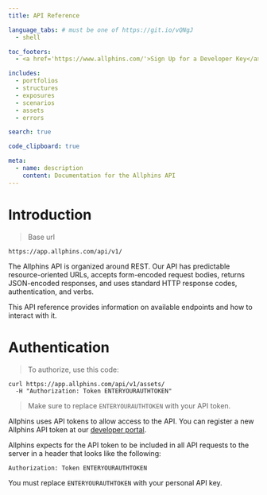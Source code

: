```yaml
---
title: API Reference

language_tabs: # must be one of https://git.io/vQNgJ
  - shell

toc_footers:
  - <a href='https://www.allphins.com/'>Sign Up for a Developer Key</a>

includes:
  - portfolios
  - structures
  - exposures
  - scenarios
  - assets
  - errors

search: true

code_clipboard: true

meta:
  - name: description
    content: Documentation for the Allphins API
---
```


# Introduction

> Base url

```
https://app.allphins.com/api/v1/
```

The Allphins API is organized around REST. Our API has predictable resource-oriented URLs, accepts form-encoded request bodies, returns JSON-encoded responses, and uses standard HTTP response codes, authentication, and verbs.

This API reference provides information on available endpoints and how to interact with it.

# Authentication

> To authorize, use this code:


```shell
curl https://app.allphins.com/api/v1/assets/
  -H "Authorization: Token ENTERYOURAUTHTOKEN"
```

> Make sure to replace `ENTERYOURAUTHTOKEN` with your API token.

Allphins uses API tokens to allow access to the API. You can register a new Allphins API token at our [developer portal](https://www.allphins.com/).

Allphins expects for the API token to be included in all API requests to the server in a header that looks like the following:

`Authorization: Token ENTERYOURAUTHTOKEN`

<aside class="notice">
You must replace <code>ENTERYOURAUTHTOKEN</code> with your personal API key.
</aside>
